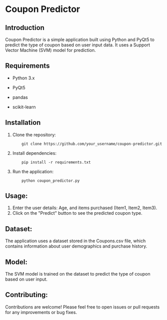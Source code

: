 # Coupon Predictor
 
## Introduction

Coupon Predictor is a simple application built using Python and PyQt5 to predict the type of coupon based on user input data. It uses a Support Vector Machine (SVM) model for prediction.

## Requirements

* Python 3.x

* PyQt5

* pandas

* scikit-learn

## Installation

1. Clone the repository:
   
           git clone https://github.com/your_username/coupon-predictor.git
2. Install dependencies:

           pip install -r requirements.txt

3. Run the application:

           python coupon_predictor.py

## Usage:

1. Enter the user details: Age, and items purchased (Item1, Item2, Item3).
2. Click on the "Predict" button to see the predicted coupon type.

## Dataset:

The application uses a dataset stored in the Coupons.csv file, which contains information about user demographics and purchase history.

## Model:

The SVM model is trained on the dataset to predict the type of coupon based on user input.

## Contributing:

Contributions are welcome! Please feel free to open issues or pull requests for any improvements or bug fixes.
